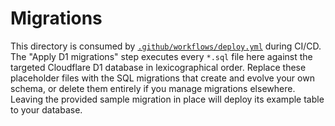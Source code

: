 # Migrations

This directory is consumed by [`.github/workflows/deploy.yml`](../.github/workflows/deploy.yml) during CI/CD. The "Apply D1 migrations" step executes every `*.sql` file here against the targeted Cloudflare D1 database in lexicographical order. Replace these placeholder files with the SQL migrations that create and evolve your own schema, or delete them entirely if you manage migrations elsewhere. Leaving the provided sample migration in place will deploy its example table to your database.
